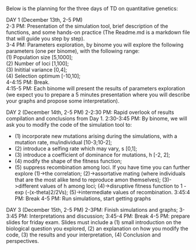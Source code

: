 Below is the planning for the three days of TD on quantitative genetics:   

DAY 1 (December 13th, 2-5 PM)  
2-3 PM: Presentation of the simulation tool, brief description of the functions, and some hands-on practice (The Readme.md is a markdown file that will guide you step by step).   
3-4 PM: Parameters exploration, by binome you will explore the following parameters (one per binome), with the following range:  
(1) Population size [5,1000];  
(2) Number of loci [1,100];  
(3) Inititial variance [0,4];  
(4) Selection optimum [-10,10];  
4-4:15 PM: Break.  
4:15-5 PM: Each binome will present the results of parameters exploration (we expect you to prepare a 5 minutes presentation where you will describe your graphs and propose some interpretation).   

DAY 2 (December 14th, 2-5 PM)
2-2:30 PM: Rapid overlook of results compilation and conclusions from Day 1.
2:30-3:45 PM: By binome, we will ask you to modify the code of the simulation tool to:
- (1) incorporate new mutations arising during the simulations, with a mutation rate, mu/individual [10-3;10-2];
- (2) introduce a selfing rate which may vary, s [0,1];
- (3) introduce a coefficient of dominance for mutations, h [-2, 2];
- (4) modify the shape of the fitness function;
- (5) suppress recombination among loci.
If you have time you can further explore 
(1)->the correlation; 
(2)->assortative mating (where individuals that are the most alike tend to reproduce amon themselves);
(3)->different values of h among loci;
(4)->disruptive fitness function to 1 - exp (-(x-theta)2/2Vs);
(5)->intermediate values of recombination.
3:45:4 PM: Break
4-5 PM: Run simulations, start getting graphs

DAY 3 (December 15th, 2-5 PM)
2-3PM: Finish simulations and graphs;
3-3:45 PM: Interpretations and discussion;
3:45-4 PM: Break
4-5 PM: prepare slides for friday exam. Slides must include a (1) small introduction on the biological question you explored, (2) an explanation on how you modify the code, (3) the results and your interpretation, (4) Conclusion and perspectives.

